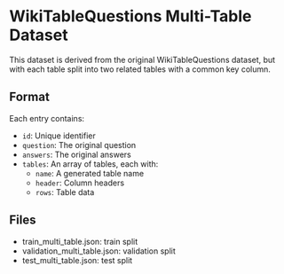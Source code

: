 # WikiTableQuestions Multi-Table Dataset

This dataset is derived from the original WikiTableQuestions dataset, but with each table split into two related tables with a common key column.

## Format

Each entry contains:
- `id`: Unique identifier
- `question`: The original question
- `answers`: The original answers
- `tables`: An array of tables, each with:
  - `name`: A generated table name
  - `header`: Column headers
  - `rows`: Table data

## Files

- train_multi_table.json: train split
- validation_multi_table.json: validation split
- test_multi_table.json: test split
